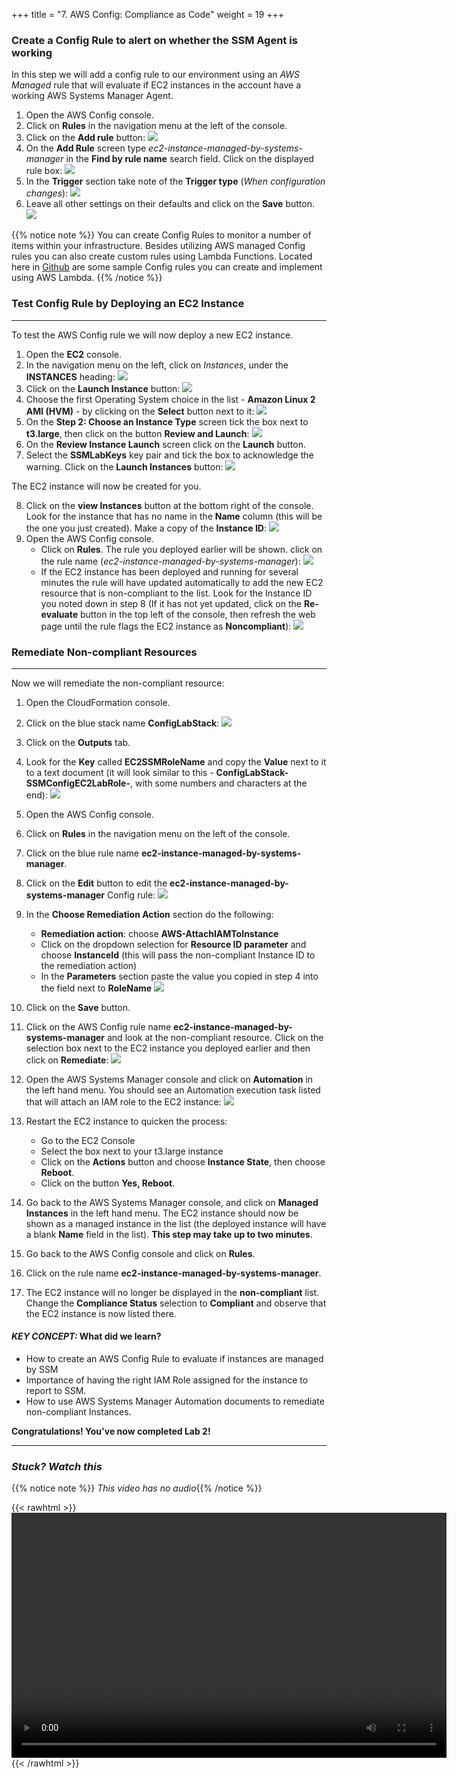 +++
title = "7. AWS Config: Compliance as Code"
weight = 19
+++

### Create a Config Rule to alert on whether the SSM Agent is working

In this step we will add a config rule to our environment using an *AWS Managed* rule that will evaluate if EC2 instances in the account have a working AWS Systems Manager Agent.

1. Open the AWS Config console.
2. Click on **Rules** in the navigation menu at the left of the console.
3. Click on the **Add rule** button:
![](/images/lab_10_config_rule_add.png)
4. On the **Add Rule** screen type *ec2-instance-managed-by-systems-manager* in the **Find by rule name** search field.  Click on the displayed rule box:
![](/images/lab_10_find_config_rule.png)
5. In the **Trigger** section take note of the **Trigger type** (*When configuration changes*):
![](/images/lab_10_trigger_type.png)
6. Leave all other settings on their defaults and click on the **Save** button.
 ![](/images/lab_10b_ssmagentconfigrule.png)

{{% notice note %}}
You can create Config Rules to monitor a number of items within your infrastructure. Besides utilizing AWS managed Config rules you can also create custom rules using Lambda Functions. Located here in [Github](https://github.com/awslabs/aws-config-rules) are some sample Config rules you can create and implement using AWS Lambda.
{{% /notice %}}

### Test Config Rule by Deploying an EC2 Instance
---
To test the AWS Config rule we will now deploy a new EC2 instance.  
1. Open the **EC2** console.
2. In the navigation menu on the left, click on *Instances*, under the **INSTANCES** heading:
![](/images/lab_10_EC2_instances.png)
3. Click on the **Launch Instance** button:
![](/images/lab_10_launch_instance.png)
4. Choose the first Operating System choice in the list - **Amazon Linux 2 AMI (HVM)** - by clicking on the **Select** button next to it:
![](/images/lab_10_select_os.png)
5. On the **Step 2: Choose an Instance Type** screen tick the box next to **t3.large**, then click on the button **Review and Launch**:
![](/images/lab_10_instance_type.png)
6. On the **Review Instance Launch** screen click on the **Launch** button.
7. Select the **SSMLabKeys** key pair and tick the box to acknowledge the warning. Click on the **Launch Instances** button:
![](/images/lab_10_ec2_key_warning.png)

The EC2 instance will now be created for you.

8. Click on the **view Instances** button at the bottom right of the console. Look for the instance that has no name in the **Name** column (this will be the one you just created). Make a copy of the **Instance ID**:
![](/images/lab_10_instance-ID.png)
9. Open the AWS Config console.
   * Click on **Rules**.  The rule you deployed earlier will be shown.  click on the rule name (*ec2-instance-managed-by-systems-manager*):
![](/images/lab_10_deployed_rule.png)
   * If the EC2 instance has been deployed and running for several minutes the rule will have updated automatically to add the new EC2 resource that is non-compliant to the list.  Look for the Instance ID you noted down in step 8 (If it has not yet updated, click on the **Re-evaluate** button in the top left of the console, then refresh the web page until the rule flags the EC2 instance as **Noncompliant**):
![](/images/lab_10_noncompliant_instance.png)  

### Remediate Non-compliant Resources
---
Now we will remediate the non-compliant resource:

1. Open the CloudFormation console.
2. Click on the blue stack name **ConfigLabStack**:
![](/images/lab_10_cfn_stack_name.png)
3. Click on the **Outputs** tab.
4. Look for the **Key** called **EC2SSMRoleName** and copy the **Value** next to it to a text document (it will look similar to this - **ConfigLabStack-SSMConfigEC2LabRole-**, with some numbers and characters at the end):
![](/images/lab_10_ec2ssmrolename.png)
5. Open the AWS Config console.
6. Click on **Rules** in the navigation menu on the left of the console.
7. Click on the blue rule name **ec2-instance-managed-by-systems-manager**.
8. Click on the **Edit** button to edit the **ec2-instance-managed-by-systems-manager** Config rule:
![](/images/lab_10_edit_config_rule.png)
9. In the **Choose Remediation Action** section do the following:
  	* **Remediation action**: choose **AWS-AttachIAMToInstance**
  	* Click on the dropdown selection for **Resource ID parameter** and choose **InstanceId** (this will pass the non-compliant Instance ID to the remediation action)
	* In the **Parameters** section paste the value you copied in step 4 into the field next to **RoleName**
![](/images/lab_10_config_remediation.png)

10. Click on the **Save** button.

11. Click on the AWS Config rule name **ec2-instance-managed-by-systems-manager** and look at the non-compliant resource. Click on the selection box next to the EC2 instance you deployed earlier and then click on **Remediate**:
![](/images/lab_10_rule_remediation.png)
12. Open the AWS Systems Manager console and click on **Automation** in the left hand menu. You should see an Automation execution task listed that will attach an IAM role to the EC2 instance:
![](/images/lab_10_automation_ssm.png)
13. Restart the EC2 instance to quicken the process:
	* Go to the EC2 Console
	* Select the box next to your t3.large instance
	* Click on the **Actions** button and choose **Instance State**, then choose **Reboot**.
	* Click on the button **Yes, Reboot**.
14. Go back to the AWS Systems Manager console, and click on **Managed Instances** in the left hand menu. The EC2 instance should now be shown as a managed instance in the list (the deployed instance will have a blank **Name** field in the list).  **This step may take up to two minutes**.
15. Go back to the AWS Config console and click on **Rules**.
16. Click on the rule name **ec2-instance-managed-by-systems-manager**.
17. The EC2 instance will no longer be displayed in the **non-compliant** list.  Change the **Compliance Status** selection to **Compliant** and observe that the EC2 instance is now listed there.

#### *KEY CONCEPT:* What did we learn?
* How to create an AWS Config Rule to evaluate if instances are managed by SSM
* Importance of having the right IAM Role assigned for the instance to report to SSM.
* How to use AWS Systems Manager Automation documents to remediate non-compliant Instances.

**Congratulations!  You've now completed Lab 2!**

---

### *Stuck? Watch this*

{{% notice note %}} 
*This video has no audio*{{% /notice %}}

{{< rawhtml >}}
<video width="696" height="392" controls>
  <source src="https://d1tqhetmq9f85b.cloudfront.net/downloads/lab2.7.mp4" type="video/mp4">
  Your browser doesn't support video.
</video>
{{< /rawhtml >}}


 
